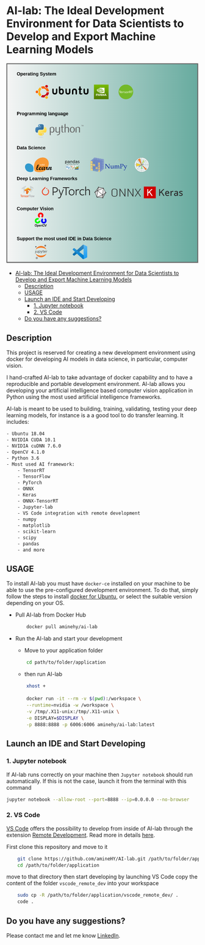 # AI-lab: The Ideal Development Environment for Data Scientists to Develop and Export Machine Learning Models


![All in one solution for data science](AI-lab_logos.png)


<!-- TOC -->

- [AI-lab: The Ideal Development Environment for Data Scientists to Develop and Export Machine Learning Models](#ai-lab-the-ideal-development-environment-for-data-scientists-to-develop-and-export-machine-learning-models)
	- [Description](#description)
	- [USAGE](#usage)
	- [Launch an IDE and Start Developing](#launch-an-ide-and-start-developing)
		- [1. Jupyter notebook](#1-jupyter-notebook)
		- [2. VS Code](#2-vs-code)
	- [Do you have any suggestions?](#do-you-have-any-suggestions)

<!-- /TOC -->

## Description
This project is reserved for creating a new development environment using docker for developing AI models in data science, in particular, computer vision.

I hand-crafted AI-lab to take advantage of docker capability and to have a reproducible and portable development environment. AI-lab allows you developing your artificial intelligence based computer vision application in Python using the most used artificial intelligence frameworks.

AI-lab is meant to be used to building, training, validating, testing your deep learning models, for instance is a a good tool to do transfer learning. It includes:

	- Ubuntu 18.04
	- NVIDIA CUDA 10.1
	- NVIDIA cuDNN 7.6.0
	- OpenCV 4.1.0
	- Python 3.6
	- Most used AI framework:
    	- TensorRT
      	- TensorFlow
      	- PyTorch
      	- ONNX
      	- Keras
      	- ONNX-TensorRT
    	- Jupyter-lab
    	- VS Code integration with remote development
    	- numpy
    	- matplotlib
    	- scikit-learn
    	- scipy
    	- pandas
    	- and more

## USAGE

To install AI-lab you must have `docker-ce` installed on your machine to be able to use the pre-configured development environment. To do that, simply follow the steps to install [docker for Ubuntu](https://docs.docker.com/install/linux/docker-ce/ubuntu/), or select the suitable version depending on your OS.


* Pull AI-lab from Docker Hub

	```bash
		docker pull aminehy/ai-lab
	```

* Run the AI-lab and start your development

	* Move to your application folder
	``` bash
		cd path/to/folder/application
	```

	* then run AI-lab
	``` bash
		xhost +

		docker run -it --rm -v $(pwd):/workspace \
		--runtime=nvidia -w /workspace \
		-v /tmp/.X11-unix:/tmp/.X11-unix \
		-e DISPLAY=$DISPLAY \
		-p 8888:8888 -p 6006:6006 aminehy/ai-lab:latest
	```

## Launch an IDE and Start Developing
### 1. Jupyter notebook

If AI-lab runs correctly on your machine then `Jupyter notebook` should run automatically. If this is not the case, launch it from the terminal with this command

```bash
jupyter notebook --allow-root --port=8888 --ip=0.0.0.0 --no-browser
```

### 2. VS Code

[VS Code](https://code.visualstudio.com/) offers the possibility to develop from inside of AI-lab through the extension [Remote Development](https://marketplace.visualstudio.com/items?itemName=ms-vscode-remote.vscode-remote-extensionpack). Read more in details [here](https://code.visualstudio.com/docs/remote/containers).


First clone this repository and move to it
```bash
	git clone https://github.com/amineHY/AI-lab.git /path/to/folder/application
	cd /path/to/folder/application
```

move to that directory then start developing by launching VS Code
copy the content of the folder `vscode_remote_dev` into your workspace
``` bash
	sudo cp -R /path/to/folder/application/vscode_remote_dev/ .
	code .
```

## Do you have any suggestions?

Please contact me and let me know [LinkedIn](https://www.linkedin.com/in/aminehy/).
